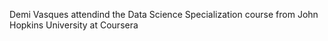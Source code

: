 Demi Vasques
attendind the Data Science Specialization course from John Hopkins University at Coursera
